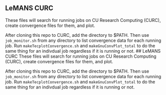 ## LeMANS CURC
These files will search for running jobs on  CU Research Computing (CURC), create convergence files for them, and plot. 

After cloning this repo to CURC, add the directory to $PATH. Then use `job_monitor.sh` from any directory to list convergence data for each running job. Run `makeTecplotConvergence.sh` and `makeGnuConvPlot_total` to do the same thing for an indivdual job regardless if it is running or not. ## LeMANS CURC
These files will search for running jobs on  CU Research Computing (CURC), create convergence files for them, and plot. 

After cloning this repo to CURC, add the directory to $PATH. Then use `job_monitor.sh` from any directory to list convergence data for each running job. Run `makeTecplotConvergence.sh` and `makeGnuConvPlot_total` to do the same thing for an indivdual job regardless if it is running or not. 
